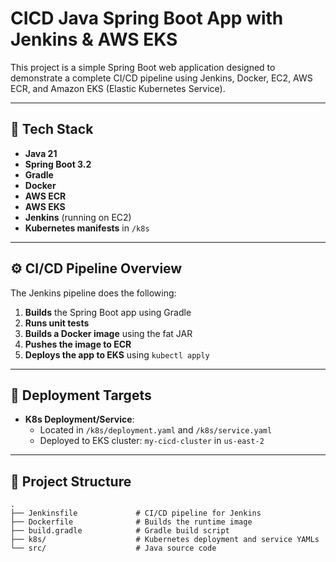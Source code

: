 # CICD Java Spring Boot App with Jenkins & AWS EKS

This project is a simple Spring Boot web application designed to demonstrate a complete CI/CD pipeline using Jenkins, Docker, EC2, AWS ECR, and Amazon EKS (Elastic Kubernetes Service).

---

## 🔧 Tech Stack

- **Java 21**
- **Spring Boot 3.2**
- **Gradle**
- **Docker**
- **AWS ECR** 
- **AWS EKS**
- **Jenkins** (running on EC2)
- **Kubernetes manifests** in `/k8s`

---

## ⚙️ CI/CD Pipeline Overview

The Jenkins pipeline does the following:

1. **Builds** the Spring Boot app using Gradle
2. **Runs unit tests**
3. **Builds a Docker image** using the fat JAR
4. **Pushes the image to ECR**
5. **Deploys the app to EKS** using `kubectl apply`

---

## 🚀 Deployment Targets

- **K8s Deployment/Service**:
    - Located in `/k8s/deployment.yaml` and `/k8s/service.yaml`
    - Deployed to EKS cluster: `my-cicd-cluster` in `us-east-2`

---

## 📂 Project Structure

```plaintext
.
├── Jenkinsfile             # CI/CD pipeline for Jenkins
├── Dockerfile              # Builds the runtime image
├── build.gradle            # Gradle build script
├── k8s/                    # Kubernetes deployment and service YAMLs
└── src/                    # Java source code
